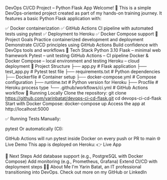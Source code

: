 DevOps CI/CD Project – Python Flask App
Welcome! 👋
This is a simple DevOps-oriented project created as part of my hands-on training journey.
It features a basic Python Flask application with:

✅ Docker containerization
✅ GitHub Actions CI pipeline with automated tests using pytest
✅ Deployment to Heroku
✅ Docker Compose support
🚀 Project Goals
Practice containerized development and deployment
Demonstrate CI/CD principles using GitHub Actions
Build confidence with DevOps tools and workflows
🧰 Tech Stack
Python 3.10
Flask – minimal web framework
Pytest – unit testing
GitHub Actions – CI pipeline
Docker & Docker Compose – local environment and testing
Heroku – cloud deployment
📁 Project Structure
├── app.py                  # Flask application
├── test_app.py             # Pytest test file
├── requirements.txt        # Python dependencies
├── Dockerfile              # Container setup
├── docker-compose.yml      # Compose configuration
├── runtime.txt             # Python version for Heroku
├── Procfile                # Heroku process type
└── .github/workflows/ci.yml  # GitHub Actions workflow
🔧 Running Locally
Clone the repository:
git clone https://github.com/yarinbatat/devops-ci-cd-flask.git
cd devops-ci-cd-flask
Start with Docker Compose:
docker-compose up
Access the app at http://localhost:5000

✅ Running Tests
Manually:

pytest
Or automatically (CI):

GitHub Actions will run pytest inside Docker on every push or PR to main
🌐 Live Demo
This app is deployed on Heroku:
👉 Live App

📌 Next Steps
Add database support (e.g., PostgreSQL with Docker Compose)
Add monitoring (e.g., Prometheus, Grafana)
Extend CI/CD with deployment steps
🙋‍♂️ About Me
I'm Yarin Batat, an IT professional transitioning into DevOps.
Check out more on my GitHub or LinkedIn
